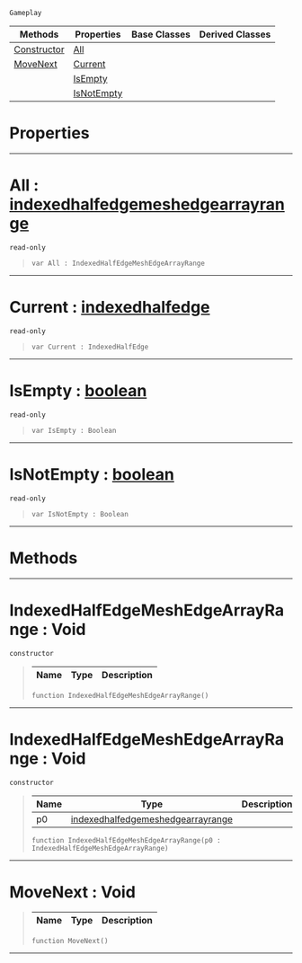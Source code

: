  `Gameplay`

|Methods|Properties|Base Classes|Derived Classes|
|---|---|---|---|
|[ Constructor](https://plasmaengine.github.io/PlasmaDocs/Plasma1/C++/code_reference/class_reference/indexedhalfedgemeshedgearrayrange.md#indexedhalfedgemeshedgea)|[ All](https://plasmaengine.github.io/PlasmaDocs/Plasma1/C++/code_reference/class_reference/indexedhalfedgemeshedgearrayrange.md#all-plasma-engine-document)| | |
|[ MoveNext](https://plasmaengine.github.io/PlasmaDocs/Plasma1/C++/code_reference/class_reference/indexedhalfedgemeshedgearrayrange.md#movenext-void)|[ Current](https://plasmaengine.github.io/PlasmaDocs/Plasma1/C++/code_reference/class_reference/indexedhalfedgemeshedgearrayrange.md#current-plasma-engine-docu)| | |
| |[ IsEmpty](https://plasmaengine.github.io/PlasmaDocs/Plasma1/C++/code_reference/class_reference/indexedhalfedgemeshedgearrayrange.md#isempty-plasma-engine-docu)| | |
| |[ IsNotEmpty](https://plasmaengine.github.io/PlasmaDocs/Plasma1/C++/code_reference/class_reference/indexedhalfedgemeshedgearrayrange.md#isnotempty-plasma-engine-d)| | |


 #  Properties


---  
 #  All : [indexedhalfedgemeshedgearrayrange](https://plasmaengine.github.io/PlasmaDocs/Plasma1/C++/code_reference/class_reference/indexedhalfedgemeshedgearrayrange.md)

 `read-only`

> 
> ``` lang=cpp, name=Lightning
> var All : IndexedHalfEdgeMeshEdgeArrayRange


---  
 #  Current : [indexedhalfedge](https://plasmaengine.github.io/PlasmaDocs/Plasma1/C++/code_reference/class_reference/indexedhalfedge.md)

 `read-only`

> 
> ``` lang=cpp, name=Lightning
> var Current : IndexedHalfEdge


---  
 #  IsEmpty : [boolean](https://plasmaengine.github.io/PlasmaDocs/Plasma1/C++/code_reference/lightning_base_types/boolean.md)

 `read-only`

> 
> ``` lang=cpp, name=Lightning
> var IsEmpty : Boolean


---  
 #  IsNotEmpty : [boolean](https://plasmaengine.github.io/PlasmaDocs/Plasma1/C++/code_reference/lightning_base_types/boolean.md)

 `read-only`

> 
> ``` lang=cpp, name=Lightning
> var IsNotEmpty : Boolean


---  
 #  Methods


---  
 #  IndexedHalfEdgeMeshEdgeArrayRange : Void

 `constructor`

> 
> |Name|Type|Description|
> |---|---|---|
> ``` lang=cpp, name=Lightning
> function IndexedHalfEdgeMeshEdgeArrayRange()
> ``` 


---  
 #  IndexedHalfEdgeMeshEdgeArrayRange : Void

 `constructor`

> 
> |Name|Type|Description|
> |---|---|---|
> |p0|[indexedhalfedgemeshedgearrayrange](https://plasmaengine.github.io/PlasmaDocs/Plasma1/C++/code_reference/class_reference/indexedhalfedgemeshedgearrayrange.md)| |
> ``` lang=cpp, name=Lightning
> function IndexedHalfEdgeMeshEdgeArrayRange(p0 : IndexedHalfEdgeMeshEdgeArrayRange)
> ``` 


---  
 #  MoveNext : Void

> 
> |Name|Type|Description|
> |---|---|---|
> ``` lang=cpp, name=Lightning
> function MoveNext()
> ``` 


---  
 

 